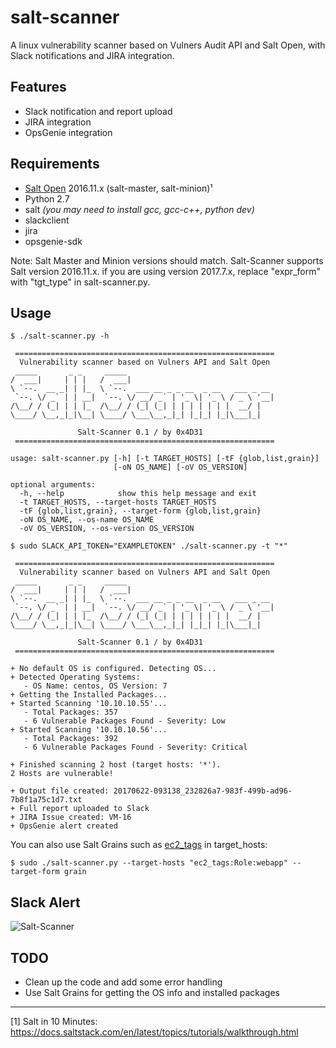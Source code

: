 # salt-scanner
A linux vulnerability scanner based on Vulners Audit API and Salt Open, with Slack notifications and JIRA integration.

## Features
* Slack notification and report upload
* JIRA integration
* OpsGenie integration

## Requirements
* [Salt Open](https://saltstack.com/salt-open-source/) 2016.11.x (salt-master, salt-minion)¹
* Python 2.7
* salt _(you may need to install gcc, gcc-c++, python dev)_
* slackclient
* jira
* opsgenie-sdk

Note: Salt Master and Minion versions should match. Salt-Scanner supports Salt version 2016.11.x. if you are using version 2017.7.x, replace "expr_form" with "tgt_type" in salt-scanner.py.

## Usage
```
$ ./salt-scanner.py -h

 ==========================================================
  Vulnerability scanner based on Vulners API and Salt Open
 _____       _ _     _____                                 
/  ___|     | | |   /  ___|                               
\ `--.  __ _| | |_  \ `--.  ___ __ _ _ __  _ __   ___ _ __ 
 `--. \/ _` | | __|  `--. \/ __/ _` | '_ \| '_ \ / _ \ '__|
/\__/ / (_| | | |_  /\__/ / (_| (_| | | | | | | |  __/ |   
\____/ \__,_|_|\__| \____/ \___\__,_|_| |_|_| |_|\___|_|   

               Salt-Scanner 0.1 / by 0x4D31               
 ==========================================================

usage: salt-scanner.py [-h] [-t TARGET_HOSTS] [-tF {glob,list,grain}]
                       [-oN OS_NAME] [-oV OS_VERSION]

optional arguments:
  -h, --help            show this help message and exit
  -t TARGET_HOSTS, --target-hosts TARGET_HOSTS
  -tF {glob,list,grain}, --target-form {glob,list,grain}
  -oN OS_NAME, --os-name OS_NAME
  -oV OS_VERSION, --os-version OS_VERSION

$ sudo SLACK_API_TOKEN="EXAMPLETOKEN" ./salt-scanner.py -t "*"

 ==========================================================
  Vulnerability scanner based on Vulners API and Salt Open
 _____       _ _     _____                                 
/  ___|     | | |   /  ___|                               
\ `--.  __ _| | |_  \ `--.  ___ __ _ _ __  _ __   ___ _ __ 
 `--. \/ _` | | __|  `--. \/ __/ _` | '_ \| '_ \ / _ \ '__|
/\__/ / (_| | | |_  /\__/ / (_| (_| | | | | | | |  __/ |   
\____/ \__,_|_|\__| \____/ \___\__,_|_| |_|_| |_|\___|_|   

               Salt-Scanner 0.1 / by 0x4D31               
 ==========================================================

+ No default OS is configured. Detecting OS...
+ Detected Operating Systems:
   - OS Name: centos, OS Version: 7
+ Getting the Installed Packages...
+ Started Scanning '10.10.10.55'...
   - Total Packages: 357
   - 6 Vulnerable Packages Found - Severity: Low
+ Started Scanning '10.10.10.56'...
   - Total Packages: 392
   - 6 Vulnerable Packages Found - Severity: Critical

+ Finished scanning 2 host (target hosts: '*').
2 Hosts are vulnerable!

+ Output file created: 20170622-093138_232826a7-983f-499b-ad96-7b8f1a75c1d7.txt
+ Full report uploaded to Slack
+ JIRA Issue created: VM-16
+ OpsGenie alert created
```
You can also use Salt Grains such as [ec2_tags](https://github.com/saltstack/salt-contrib/blob/master/grains/ec2_tags.py) in target_hosts:

```
$ sudo ./salt-scanner.py --target-hosts "ec2_tags:Role:webapp" --target-form grain
```

## Slack Alert
![Salt-Scanner](https://github.com/0x4D31/salt-scanner/blob/master/docs/slack-alert_full.jpg)

## TODO
+ Clean up the code and add some error handling
+ Use Salt Grains for getting the OS info and installed packages

---

[1] Salt in 10 Minutes: https://docs.saltstack.com/en/latest/topics/tutorials/walkthrough.html
